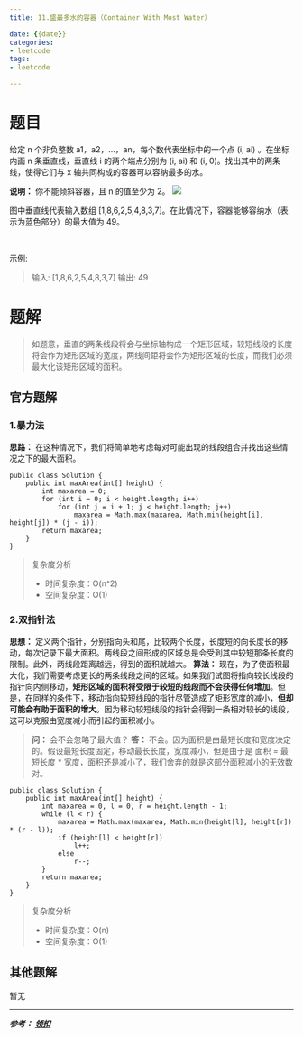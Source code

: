```yaml
---
title: 11.盛最多水的容器（Container With Most Water）

date: {{date}}
categories:
- leetcode
tags:
- leetcode

---
```

# 题目
给定 n 个非负整数 a1，a2，...，an，每个数代表坐标中的一个点 (i, ai) 。在坐标内画 n 条垂直线，垂直线 i 的两个端点分别为 (i, ai) 和 (i, 0)。找出其中的两条线，使得它们与 x 轴共同构成的容器可以容纳最多的水。

**说明：** 你不能倾斜容器，且 n 的值至少为 2。
![](https://aliyun-lc-upload.oss-cn-hangzhou.aliyuncs.com/aliyun-lc-upload/uploads/2018/07/25/question_11.jpg)


图中垂直线代表输入数组 [1,8,6,2,5,4,8,3,7]。在此情况下，容器能够容纳水（表示为蓝色部分）的最大值为 49。

 

示例:
> 输入: [1,8,6,2,5,4,8,3,7]
> 输出: 49


# 题解
> 如题意，垂直的两条线段将会与坐标轴构成一个矩形区域，较短线段的长度将会作为矩形区域的宽度，两线间距将会作为矩形区域的长度，而我们必须最大化该矩形区域的面积。

## 官方题解
### 1.暴力法
**思路：** 在这种情况下，我们将简单地考虑每对可能出现的线段组合并找出这些情况之下的最大面积。

```
public class Solution {
    public int maxArea(int[] height) {
        int maxarea = 0;
        for (int i = 0; i < height.length; i++)
            for (int j = i + 1; j < height.length; j++)
                maxarea = Math.max(maxarea, Math.min(height[i], height[j]) * (j - i));
        return maxarea;
    }
}
```

> 复杂度分析
> - 时间复杂度：O(n^2)
> - 空间复杂度：O(1)

### 2.双指针法
**思想：** 定义两个指针，分别指向头和尾，比较两个长度，长度短的向长度长的移动，每次记录下最大面积。两线段之间形成的区域总是会受到其中较短那条长度的限制。此外，两线段距离越远，得到的面积就越大。
**算法：** 现在，为了使面积最大化，我们需要考虑更长的两条线段之间的区域。如果我们试图将指向较长线段的指针向内侧移动，**矩形区域的面积将受限于较短的线段而不会获得任何增加**。但是，在同样的条件下，移动指向较短线段的指针尽管造成了矩形宽度的减小，**但却可能会有助于面积的增大**。因为移动较短线段的指针会得到一条相对较长的线段，这可以克服由宽度减小而引起的面积减小。
> **问：** 会不会忽略了最大值？
> **答：** 不会。因为面积是由最短长度和宽度决定的。假设最短长度固定，移动最长长度，宽度减小，但是由于是 面积 = 最短长度 * 宽度，面积还是减小了，我们舍弃的就是这部分面积减小的无效数对。
```
public class Solution {
    public int maxArea(int[] height) {
        int maxarea = 0, l = 0, r = height.length - 1;
        while (l < r) {
            maxarea = Math.max(maxarea, Math.min(height[l], height[r]) * (r - l));
            if (height[l] < height[r])
                l++;
            else
                r--;
        }
        return maxarea;
    }
}
```

> 复杂度分析
> - 时间复杂度：O(n)
> - 空间复杂度：O(1)


## 其他题解
暂无

---
***参考：
[领扣](https://leetcode-cn.com/problems/container-with-most-water/solution/sheng-zui-duo-shui-de-rong-qi-by-leetcode/)***
